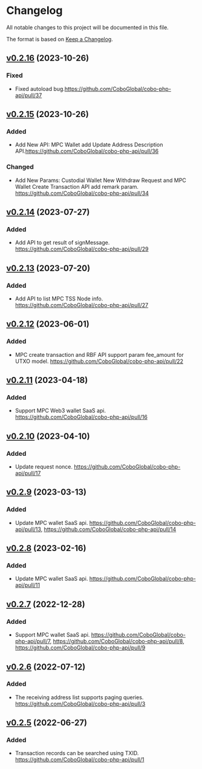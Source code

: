 # Changelog

All notable changes to this project will be documented in this file.

The format is based on [Keep a Changelog](https://keepachangelog.com/en/1.0.0/).

## [v0.2.16] (2023-10-26)
[v0.2.16]: https://github.com/CoboGlobal/cobo-php-api/compare/v0.2.15...v0.2.16
### Fixed
- Fixed autoload bug.https://github.com/CoboGlobal/cobo-php-api/pull/37


## [v0.2.15] (2023-10-26)
[v0.2.15]: https://github.com/CoboGlobal/cobo-php-api/compare/v0.2.14...v0.2.15

### Added
- Add New API: MPC Wallet add Update Address Description API.https://github.com/CoboGlobal/cobo-php-api/pull/36
### Changed
- Add New Params: Custodial Wallet New Withdraw Request and MPC Wallet Create Transaction API add remark param. https://github.com/CoboGlobal/cobo-php-api/pull/34


## [v0.2.14] (2023-07-27)
[v0.2.14]: https://github.com/CoboGlobal/cobo-php-api/compare/v0.2.13...v0.2.14

### Added
- Add API to get result of signMessage. https://github.com/CoboGlobal/cobo-php-api/pull/29

## [v0.2.13] (2023-07-20)
[v0.2.13]: https://github.com/CoboGlobal/cobo-php-api/compare/v0.2.12...v0.2.13

### Added
- Add API to list MPC TSS Node info. https://github.com/CoboGlobal/cobo-php-api/pull/27

## [v0.2.12] (2023-06-01)
[v0.2.12]: https://github.com/CoboGlobal/cobo-php-api/compare/v0.2.11...v0.2.12

### Added
- MPC create transaction and RBF API support param fee_amount for UTXO model. https://github.com/CoboGlobal/cobo-php-api/pull/22

## [v0.2.11] (2023-04-18)
[v0.2.11]: https://github.com/CoboGlobal/cobo-php-api/compare/v0.2.10...v0.2.11

### Added
- Support MPC Web3 wallet SaaS api. https://github.com/CoboGlobal/cobo-php-api/pull/16

## [v0.2.10] (2023-04-10)
[v0.2.10]: https://github.com/CoboGlobal/cobo-php-api/compare/v0.2.9...v0.2.10

### Added
- Update request nonce. https://github.com/CoboGlobal/cobo-php-api/pull/17

## [v0.2.9] (2023-03-13)
[v0.2.9]: https://github.com/CoboGlobal/cobo-php-api/compare/v0.2.8...v0.2.9

### Added
- Update MPC wallet SaaS api. https://github.com/CoboGlobal/cobo-php-api/pull/13, https://github.com/CoboGlobal/cobo-php-api/pull/14

## [v0.2.8] (2023-02-16)
[v0.2.8]: https://github.com/CoboGlobal/cobo-php-api/compare/v0.2.7...v0.2.8

### Added
- Update MPC wallet SaaS api. https://github.com/CoboGlobal/cobo-php-api/pull/11


## [v0.2.7] (2022-12-28)
[v0.2.7]: https://github.com/CoboGlobal/cobo-php-api/compare/v0.2.6...v0.2.7

### Added
- Support MPC wallet SaaS api. https://github.com/CoboGlobal/cobo-php-api/pull/7, https://github.com/CoboGlobal/cobo-php-api/pull/8, https://github.com/CoboGlobal/cobo-php-api/pull/9


## [v0.2.6] (2022-07-12)
[v0.2.6]: https://github.com/CoboGlobal/cobo-php-api/compare/v0.2.5...v0.2.6

### Added
- The receiving address list supports paging queries. https://github.com/CoboGlobal/cobo-php-api/pull/3


## [v0.2.5] (2022-06-27)
[v0.2.5]: https://github.com/CoboGlobal/cobo-php-api/compare/v0.2.4...v0.2.5

### Added 
- Transaction records can be searched using TXID. https://github.com/CoboGlobal/cobo-php-api/pull/1


